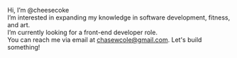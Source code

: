 Hi, I’m @cheesecoke </br>
I’m interested in expanding my knowledge in software development, fitness, and art.</br>
I’m currently looking for a front-end developer role.</br>
You can reach me via email at chasewcole@gmail.com. Let's build something!</br>


